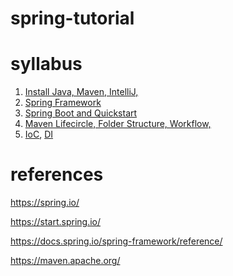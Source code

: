# spring-tutorial

# syllabus

1. [Install Java, Maven, IntelliJ,]()
2. [Spring Framework]()
3. [Spring Boot and Quickstart]()
4. [Maven Lifecircle, Folder Structure, Workflow,]()
5. [IoC](https://github.com/locchh/spring-tutorial/blob/main/docs/IoC.md), [DI](https://github.com/locchh/spring-tutorial/blob/main/docs/DI.md)

# references

https://spring.io/

https://start.spring.io/

https://docs.spring.io/spring-framework/reference/

https://maven.apache.org/
